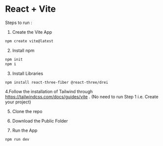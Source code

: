 # React + Vite
Steps to run :

1. Create the Vite App
```bash
npm create vite@latest
```
2. Install npm
```bash
npm init
npm i
```
3. Install Libraries
```bash
npm install react-three-fiber @react-three/drei
```
4.Follow the installation of Tailwind through https://tailwindcss.com/docs/guides/vite . (No need to run Step 1 i.e. Create your project)

5. Clone the repo 

6. Download the Public Folder

7. Run the App

```bash
npm run dev
```
